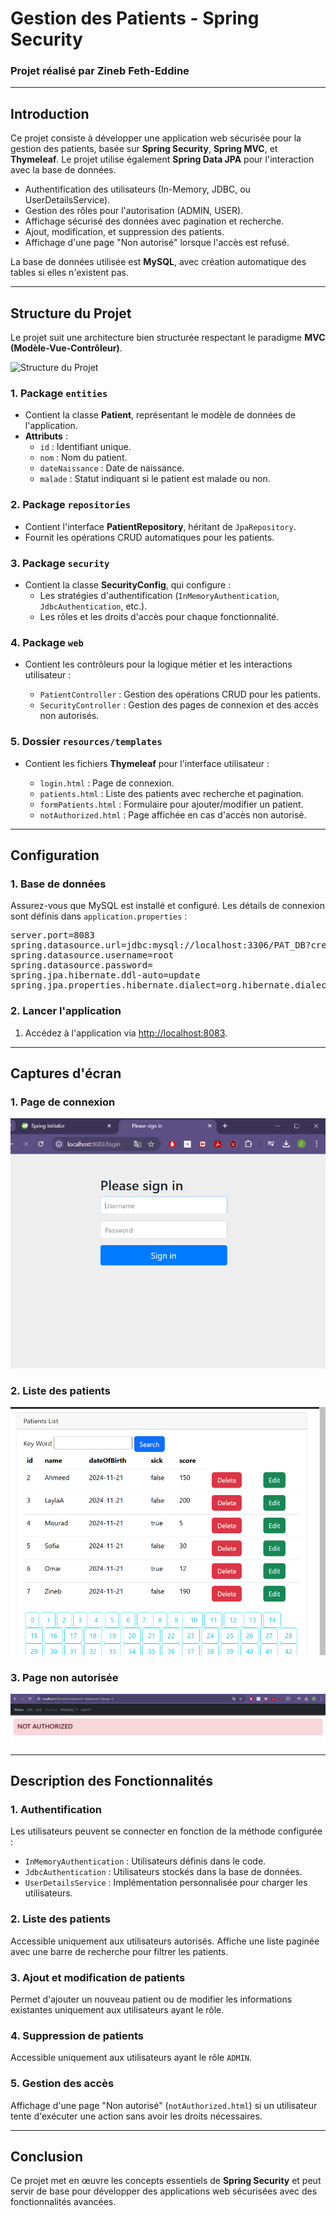 <h1>Gestion des Patients - Spring Security</h1>

<h3>Projet réalisé par Zineb Feth-Eddine</h3>

---

<h2>Introduction</h2>
<p>
Ce projet consiste à développer une application web sécurisée pour la gestion des patients, basée sur <strong>Spring Security</strong>, <strong>Spring MVC</strong>, et <strong>Thymeleaf</strong>. Le projet utilise également <strong>Spring Data JPA</strong> pour l'interaction avec la base de données.
</p>
<ul>
    <li>Authentification des utilisateurs (In-Memory, JDBC, ou UserDetailsService).</li>
    <li>Gestion des rôles pour l'autorisation (ADMIN, USER).</li>
    <li>Affichage sécurisé des données avec pagination et recherche.</li>
    <li>Ajout, modification, et suppression des patients.</li>
    <li>Affichage d'une page "Non autorisé" lorsque l'accès est refusé.</li>
</ul>
<p>
La base de données utilisée est <strong>MySQL</strong>, avec création automatique des tables si elles n'existent pas.
</p>

---

<h2>Structure du Projet</h2>
<p>Le projet suit une architecture bien structurée respectant le paradigme <strong>MVC (Modèle-Vue-Contrôleur)</strong>.</p>
<img src="/screens/structure.png" alt="Structure du Projet" />

<h3>1. Package <code>entities</code></h3>
<ul>
    <li>Contient la classe <strong>Patient</strong>, représentant le modèle de données de l'application.</li>
    <li><strong>Attributs</strong> :
        <ul>
            <li><code>id</code> : Identifiant unique.</li>
            <li><code>nom</code> : Nom du patient.</li>
            <li><code>dateNaissance</code> : Date de naissance.</li>
            <li><code>malade</code> : Statut indiquant si le patient est malade ou non.</li>
        </ul>
    </li>
</ul>

<h3>2. Package <code>repositories</code></h3>
<ul>
    <li>Contient l'interface <strong>PatientRepository</strong>, héritant de <code>JpaRepository</code>.</li>
    <li>Fournit les opérations CRUD automatiques pour les patients.</li>
</ul>

<h3>3. Package <code>security</code></h3>
<ul>
    <li>Contient la classe <strong>SecurityConfig</strong>, qui configure :
        <ul>
            <li>Les stratégies d'authentification (<code>InMemoryAuthentication</code>, <code>JdbcAuthentication</code>, etc.).</li>
            <li>Les rôles et les droits d'accès pour chaque fonctionnalité.</li>
        </ul>
    </li>
</ul>

<h3>4. Package <code>web</code></h3>
<ul>
    <li>Contient les contrôleurs pour la logique métier et les interactions utilisateur :</li>
    <ul>
        <li><code>PatientController</code> : Gestion des opérations CRUD pour les patients.</li>
        <li><code>SecurityController</code> : Gestion des pages de connexion et des accès non autorisés.</li>
    </ul>
</ul>

<h3>5. Dossier <code>resources/templates</code></h3>
<ul>
    <li>Contient les fichiers <strong>Thymeleaf</strong> pour l'interface utilisateur :</li>
    <ul>
        <li><code>login.html</code> : Page de connexion.</li>
        <li><code>patients.html</code> : Liste des patients avec recherche et pagination.</li>
        <li><code>formPatients.html</code> : Formulaire pour ajouter/modifier un patient.</li>
        <li><code>notAuthorized.html</code> : Page affichée en cas d'accès non autorisé.</li>
    </ul>
</ul>

---

<h2>Configuration</h2>

<h3>1. Base de données</h3>
<p>Assurez-vous que MySQL est installé et configuré. Les détails de connexion sont définis dans <code>application.properties</code> :</p>

<pre>
server.port=8083
spring.datasource.url=jdbc:mysql://localhost:3306/PAT_DB?createDatabaseIfNotExist=true
spring.datasource.username=root
spring.datasource.password=
spring.jpa.hibernate.ddl-auto=update
spring.jpa.properties.hibernate.dialect=org.hibernate.dialect.MariaDBDialect
</pre>

<h3>2. Lancer l'application</h3>
<ol>
    <li>Accédez à l'application via <a href="http://localhost:8083">http://localhost:8083</a>.</li>
</ol>

---

<h2>Captures d'écran</h2>

<h3>1. Page de connexion</h3>
<img src="Spring Security-TP4/Screens/a.png" alt="Page de connexion" />

<h3>2. Liste des patients</h3>
<img src="Spring Security-TP4/Screens/d.png" alt="Liste des patients" />

<h3>3. Page non autorisée</h3>
<img src="Spring Security-TP4/Screens/e.png" alt="Page non autorisée" />

---

<h2>Description des Fonctionnalités</h2>

<h3>1. Authentification</h3>
<p>Les utilisateurs peuvent se connecter en fonction de la méthode configurée :</p>
<ul>
    <li><code>InMemoryAuthentication</code> : Utilisateurs définis dans le code.</li>
    <li><code>JdbcAuthentication</code> : Utilisateurs stockés dans la base de données.</li>
    <li><code>UserDetailsService</code> : Implémentation personnalisée pour charger les utilisateurs.</li>
</ul>

<h3>2. Liste des patients</h3>
<p>Accessible uniquement aux utilisateurs autorisés. Affiche une liste paginée avec une barre de recherche pour filtrer les patients.</p>

<h3>3. Ajout et modification de patients</h3>
<p>Permet d'ajouter un nouveau patient ou de modifier les informations existantes uniquement aux utilisateurs ayant le rôle.</p>

<h3>4. Suppression de patients</h3>
<p>Accessible uniquement aux utilisateurs ayant le rôle <code>ADMIN</code>.</p>

<h3>5. Gestion des accès</h3>
<p>Affichage d'une page "Non autorisé" (<code>notAuthorized.html</code>) si un utilisateur tente d'exécuter une action sans avoir les droits nécessaires.</p>

---

<h2>Conclusion</h2>
<p>
Ce projet met en œuvre les concepts essentiels de <strong>Spring Security</strong> et peut servir de base pour développer des applications web sécurisées avec des fonctionnalités avancées.
</p>
